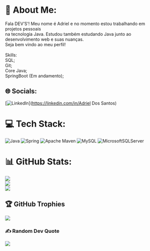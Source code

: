 # 💫 About Me:
Fala DEV’S’! Meu nome é Adriel e no momento estou trabalhando em projetos pessoais<br>na tecnologia Java. Estudou também estudando Java junto ao desenvolvimento web e suas nuanças.<br>Seja bem vindo ao meu perfil!<br><br>Skills:<br>SQL;<br>Git;<br>Core Java;<br>SpringBoot (Em andamento);


## 🌐 Socials:
[![LinkedIn](https://img.shields.io/badge/LinkedIn-%230077B5.svg?logo=linkedin&logoColor=white)](https://linkedin.com/in/Adriel Dos Santos) 

# 💻 Tech Stack:
![Java](https://img.shields.io/badge/java-%23ED8B00.svg?style=for-the-badge&logo=java&logoColor=white) ![Spring](https://img.shields.io/badge/spring-%236DB33F.svg?style=for-the-badge&logo=spring&logoColor=white) ![Apache Maven](https://img.shields.io/badge/Apache%20Maven-C71A36?style=for-the-badge&logo=Apache%20Maven&logoColor=white) ![MySQL](https://img.shields.io/badge/mysql-%2300f.svg?style=for-the-badge&logo=mysql&logoColor=white) ![MicrosoftSQLServer](https://img.shields.io/badge/Microsoft%20SQL%20Sever-CC2927?style=for-the-badge&logo=microsoft%20sql%20server&logoColor=white)
# 📊 GitHub Stats:
![](https://github-readme-stats.vercel.app/api?username=AdrielDV&theme=dark&hide_border=false&include_all_commits=false&count_private=false)<br/>
![](https://github-readme-streak-stats.herokuapp.com/?user=AdrielDV&theme=dark&hide_border=false)<br/>
![](https://github-readme-stats.vercel.app/api/top-langs/?username=AdrielDV&theme=dark&hide_border=false&include_all_commits=false&count_private=false&layout=compact)

## 🏆 GitHub Trophies
![](https://github-profile-trophy.vercel.app/?username=AdrielDV&theme=radical&no-frame=false&no-bg=false&margin-w=4)

### ✍️ Random Dev Quote
![](https://quotes-github-readme.vercel.app/api?type=horizontal&theme=radical)

<!-- Proudly created with GPRM ( https://gprm.itsvg.in ) -->
